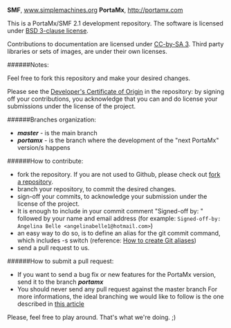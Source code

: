 **SMF**, www.simplemachines.org
**PortaMx**, http://portamx.com

This is a PortaMx/SMF 2.1 development repository.
The software is licensed under [BSD 3-clause license](http://www.opensource.org/licenses/BSD-3-Clause).

Contributions to documentation are licensed under [CC-by-SA 3](http://creativecommons.org/licenses/by-sa/3.0). Third party libraries or sets of images, are under their own licenses.

######Notes:

Feel free to fork this repository and make your desired changes.

Please see the [Developer's Certificate of Origin](https://github.com/SimpleMachines/SMF2.1/blob/master/DCO.txt) in the repository:
by signing off your contributions, you acknowledge that you can and do license your submissions under the license of the project.

######Branches organization:
* ***master***  - is the main branch
* ***portamx*** - is the branch where the development of the "next PortaMx" version/s happens

######How to contribute:
* fork the repository. If you are not used to Github, please check out [fork a repository](http://help.github.com/fork-a-repo).
* branch your repository, to commit the desired changes.
* sign-off your commits, to acknowledge your submission under the license of the project.
 * It is enough to include in your commit comment "Signed-off by: " followed by your name and email address (for example: `Signed-off-by: Angelina Belle <angelinabelle1@hotmail.com>`)
 * an easy way to do so, is to define an alias for the git commit command, which includes -s switch (reference: [How to create Git aliases](https://git.wiki.kernel.org/index.php/Aliases))
* send a pull request to us.

######How to submit a pull request:
* If you want to send a bug fix or new features for the PortaMx version, send it to the branch ***portamx***
* You should never send any pull request against the master branch
For more informations, the ideal branching we would like to follow is the one described in [this article](http://nvie.com/posts/a-successful-git-branching-model/)

Please, feel free to play around. That's what we're doing. ;)
